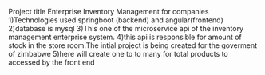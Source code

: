 Project title Enterprise Inventory Management for companies
1)Technologies used springboot  (backend) and angular(frontend)
2)database is mysql
3)This one of the microservice api of the inventory management enterprise system.
4)this api is responsible for amount of stock in the store room.The intial project is being created for the goverment of zimbabwe
5)here  will create  one to to many  for total products to accessed by the front end

